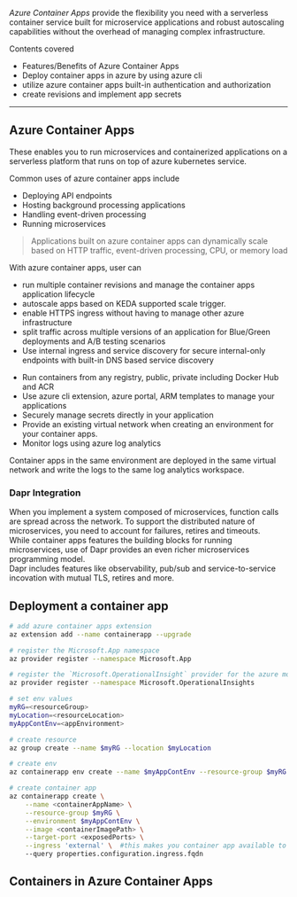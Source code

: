 _Azure Container Apps_ provide the flexibility you need with a serverless container service built for microservice applications and robust autoscaling capabilities without the overhead of managing complex infrastructure.


Contents covered
- Features/Benefits of Azure Container Apps
- Deploy container apps in azure by using azure cli
- utilize azure container apps built-in authentication and authorization
- create revisions and implement app secrets


---


## Azure Container Apps
These enables you to run microservices and containerized applications on a serverless platform that runs on top of azure kubernetes service.

Common uses of azure container apps include
- Deploying API endpoints
- Hosting background processing applications
- Handling event-driven processing
- Running microservices

> Applications built on azure container apps can dynamically scale based on HTTP traffic, event-driven processing, CPU, or memory load


With azure container apps, user can
- run multiple container revisions and manage the container apps application lifecycle
- autoscale apps based on KEDA supported scale trigger.
- enable HTTPS ingress without having to manage other azure infrastructure
- split traffic across multiple versions of an application for Blue/Green deployments and A/B testing scenarios
- Use internal ingress and service discovery for secure internal-only endpoints with built-in DNS based service discovery
<!-- - Build microservices with Dapr and access its rich set of API -->
- Run containers from any registry, public, private including Docker Hub and ACR
- Use azure cli extension, azure portal, ARM templates to manage your applications
- Securely manage secrets directly in your application
- Provide an existing virtual network when creating an environment for your container apps.
- Monitor logs using azure log analytics


Container apps in the same environment are deployed in the same virtual network and write the logs to the same log analytics workspace.

### Dapr Integration
When you implement a system composed of microservices, function calls are spread across the network. To support the distributed nature of microservices, you need to account for failures, retires and timeouts.<br>
While container apps features the building blocks for running microservices, use of Dapr provides an even richer microservices programming model.<br>
Dapr includes features like observability, pub/sub and service-to-service incovation with mutual TLS, retires and more.


## Deployment a container app

```bash
# add azure container apps extension
az extension add --name containerapp --upgrade

# register the Microsoft.App namespace
az provider register --namespace Microsoft.App

# register the `Microsoft.OperationalInsight` provider for the azure monitor log analytics workspace if you havent used it before
az provider register --namespace Microsoft.OperationalInsights

# set env values
myRG=<resourceGroup>
myLocation=<resourceLocation>
myAppContEnv=<appEnvironment>

# create resource
az group create --name $myRG --location $myLocation

# create env
az containerapp env create --name $myAppContEnv --resource-group $myRG --location $myLocation

# create container app
az containerapp create \
    --name <containerAppName> \
    --resource-group $myRG \
    --environment $myAppContEnv \
    --image <containerImagePath> \
    --target-port <exposedPorts> \
    --ingress 'external' \  #this makes you container app available to public requests.
    --query properties.configuration.ingress.fqdn
```


## Containers in Azure Container Apps
